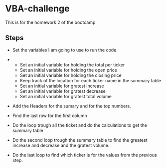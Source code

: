 # VBA-challenge
This is for the homework 2 of the bootcamp

## Steps

* Set the variables I am going to use to run the code. 
 
* * Set an initial variable for holding the total per ticker
  * Set an initial variable for holding the open price
  * Set an initial variable for holding the closing price
  * Keep track of the location for each ticker name in the summary table
  * Set an initial variable for gratest increase
  * Set an initial variable for gratest decrease
  * Set an initial variable for gratest total volume

* Add the Headers for the sumary and for the top numbers.

* Find the last row for the first column

* Do the loop trough all the ticket and do the calculations to get the summary table

* Do the second loop trough the summary table to find the greatest increase and decrease and the gratest volume.

* Do the last loop to find which ticker is for the values from the previous step.
